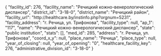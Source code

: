 {
    "facility_id": 276,
    "facility_name": "Речицкий кожно-венерологический диспансер",
    "district_id": "3-18-0",
    "district_name": "Речицкий район",
    "facility_url": "http:\/\/healthcare.by\/instinfo.php?orgnum=5231",
    "facility_address": "г. Речица, ул. Трифонова",
    "facility_type": null,
    "ap_1": "117",
    "name": "Речицкий кожно-венерологический диспансер",
    "state": "public institution",
    "stats": [],
    "med_id": 285,
    "address": "г. Речица, ул. Трифонова",
    "coord_x_y": null,
    "place_name": "Речица",
    "place_type": null,
    "year_of_closing": null,
    "year_of_opening": "0",
    "healthcare_facility_key": 276,
    "administrative_division_id": "3-18-0"
}